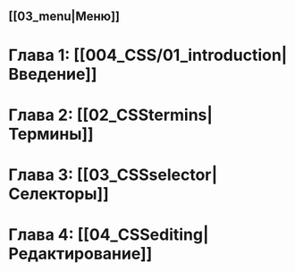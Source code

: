 ## [[03_menu|Меню]]
# Глава 1: [[004_CSS/01_introduction|Введение]]  
# Глава 2: [[02_CSStermins|Термины]]  
# Глава 3: [[03_CSSselector|Селекторы]]  
# Глава 4: [[04_CSSediting|Редактирование]]